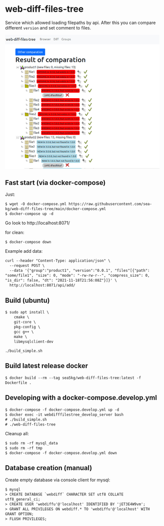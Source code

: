 # web-diff-files-tree

Service which allowed loading filepaths by api. 
After this you can compare different `version` and set comment to files.

![screen](screen.jpg)


## Fast start (via docker-compose)

Just:
```
$ wget -O docker-compose.yml https://raw.githubusercontent.com/sea-kg/web-diff-files-tree/main/docker-compose.yml
$ docker-compose up -d
```

Go look to http://localhost:8071/

for clean:
```
$ docker-compose down
```

Example add data:
```
curl --header "Content-Type: application/json" \
  --request POST \
  --data '{"group":"product1", "version":"0.0.1", "files"[{"path": "some/file1", "size": 0, "mode": "-rw-rw-r--", "compress_size": 0, "is_dir": false, "dt": "2021-11-18T21:56:08Z"}]}' \
  http://localhost:8071/api/add/
```

## Build (ubuntu)

```
$ sudo apt install \
    cmake \
    git-core \
    pkg-config \
    gcc g++ \
    make \
    libmysqlclient-dev
```

```
./build_simple.sh
```

## Build latest release docker

```
$ docker build --rm --tag sea5kg/web-diff-files-tree:latest -f Dockerfile .
```

## Developing with a docker-compose.develop.yml

```
$ docker-compose -f docker-compose.develop.yml up -d
$ docker exec -it webdifffilestree_develop_server bash
# ./build_simple.sh
# ./web-diff-files-tree
```

Cleanup all:
```
$ sudo rm -rf mysql_data
$ sudo rm -rf tmp
$ docker-compose -f docker-compose.develop.yml down
```


## Database creation (manual)

Create empty database via console client for mysql:

```
$ mysql
> CREATE DATABASE `webdiff` CHARACTER SET utf8 COLLATE utf8_general_ci;
> CREATE USER 'webdiffu'@'localhost' IDENTIFIED BY 'jET3E4W9vm';
> GRANT ALL PRIVILEGES ON webdiff.* TO 'webdiffu'@'localhost' WITH GRANT OPTION;
> FLUSH PRIVILEGES;
```